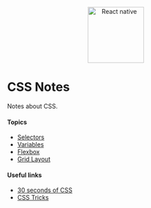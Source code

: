 <p align="center">
  <a href="https://facebook.github.io/react-native/">
    <img alt="React native" src="https://cdn.icon-icons.com/icons2/1452/PNG/512/css-folder_99373.png" width="130" />
  </a>
</p>

# CSS Notes

Notes about CSS.

#### Topics

- [Selectors](https://developer.mozilla.org/pt-BR/docs/Web/CSS/Seletores_CSS)
- [Variables](https://developer.mozilla.org/pt-BR/docs/Web/CSS/Using_CSS_custom_properties)
- [Flexbox](https://css-tricks.com/snippets/css/a-guide-to-flexbox/)
- [Grid Layout](https://developer.mozilla.org/pt-BR/docs/Web/CSS/CSS_Grid_Layout/Basic_Concepts_of_Grid_Layout)

#### Useful links

- [30 seconds of CSS](https://css.30secondsofcode.org)
- [CSS Tricks](https://css-tricks.com)
